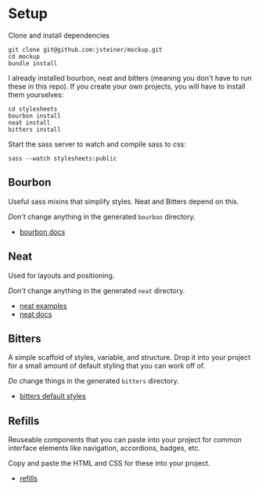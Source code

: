 # Setup

Clone and install dependencies

    git clone git@github.com:jsteiner/mockup.git
    cd mockup
    bundle install

I already installed bourbon, neat and bitters (meaning you don't have to run
these in this repo). If you create your own projects, you will have to install
them yourselves:

    cd stylesheets
    bourbon install
    neat install
    bitters install

Start the sass server to watch and compile sass to css:

    sass --watch stylesheets:public

## Bourbon

Useful sass mixins that simplify styles. Neat and Bitters depend on this.

*Don't* change anything in the generated `bourbon` directory.

* [bourbon docs]

## Neat

Used for layouts and positioning.

*Don't* change anything in the generated `neat` directory.

* [neat examples]
* [neat docs]

## Bitters

A simple scaffold of styles, variable, and structure. Drop it into your project
for a small amount of default styling that you can work off of.

*Do* change things in the generated `bitters` directory.

* [bitters default styles]

## Refills

Reuseable components that you can paste into your project for common interface
elements like navigation, accordions, badges, etc.

Copy and paste the HTML and CSS for these into your project.

* [refills]

[bourbon docs]: http://bourbon.io/docs/
[neat examples]: http://neat.bourbon.io/examples/
[neat docs]: http://neat.bourbon.io/docs/
[bitters default styles]: http://bitters.bourbon.io/example.html
[refills]: http://thoughtbot.github.io/refills/

